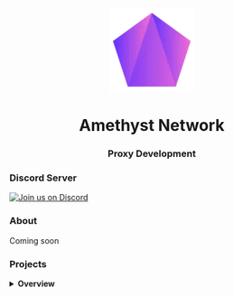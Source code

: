 <!--
                                _     _                     _       _   _          _                               _    
     /\                        | |   | |                   | |     | \ | |        | |                             | |   
    /  \     _ __ ___     ___  | |_  | |__    _   _   ___  | |_    |  \| |   ___  | |_  __      __   ___    _ __  | | __
   / /\ \   | '_ ` _ \   / _ \ | __| | '_ \  | | | | / __| | __|   | . ` |  / _ \ | __| \ \ /\ / /  / _ \  | '__| | |/ /
  / ____ \  | | | | | | |  __/ | |_  | | | | | |_| | \__ \ | |_    | |\  | |  __/ | |_   \ V  V /  | (_) | | |    |   < 
 /_/    \_\ |_| |_| |_|  \___|  \__| |_| |_|  \__, | |___/  \__|   |_| \_|  \___|  \__|   \_/\_/    \___/  |_|    |_|\_\
                                               __/ |                                                                    
                                              |___/                                                                     
-->
<!-- The font is called Big, if you are wondering -->
<div align="center">
<kbd>
<img width="150px" src="https://raw.githubusercontent.com/amethystnetwork-dev/.github/main/img/logo.png">
</kbd>

<h1>Amethyst Network</h1>
<h3>Proxy Development</h3>
</div>

### Discord Server

[![Join us on Discord](https://invidget.switchblade.xyz/J3VPy5Vy8x?theme=light)](https://discord.gg/J3VPy5Vy8x)

### About

Coming soon

### Projects
<details>
<summary><b>Overview</b></summary>

**Main**

- [Incognito](https://github.com/amethystnetwork-dev/Incognito) - Unofficial Incognito easy deployment version with TompHTTP bare server included.
- [Incognito-Lite](https://github.com/amethystnetwork-dev/Incognito-Lite) - A lite version of incognito powered by BUFFY
- [Tsunami Updated](https://github.com/amethystnetwork-dev/Tsunami) - Tsunami Updated is a continuation of Nebelung's work and has a expanded game library.
- [Bare Server Deployable](https://github.com/amethystnetwork-dev/bare-server-deployable) - A deployable version of the Bare Sever.
- [Hypertabs](https://github.com/amethystnetwork-dev/Hypertabs) - A deployable version of Hypertabs

**Other**

- [gfiles-fork](https://github.com/amethystnetwork-dev/gfiles-fork) - Modified fork of [BinBashBanana/gfiles](https://github.com/BinBashBanana/gfiles).
- [google](https://github.com/amethystnetwork-dev/google) - Something found on Replit.

**WIP**

- [Amethyst](https://github.com/amethystnetwork-dev/Amethyst) - Custom proxy website made for TN's proxathon.
</details>
